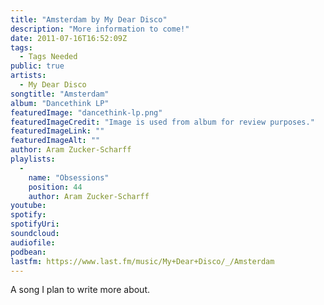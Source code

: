 ```yaml
---
title: "Amsterdam by My Dear Disco"
description: "More information to come!"
date: 2011-07-16T16:52:09Z
tags:
  - Tags Needed
public: true
artists:
  - My Dear Disco
songtitle: "Amsterdam"
album: "Dancethink LP"
featuredImage: "dancethink-lp.png"
featuredImageCredit: "Image is used from album for review purposes."
featuredImageLink: ""
featuredImageAlt: ""
author: Aram Zucker-Scharff
playlists:
  -
    name: "Obsessions"
    position: 44
    author: Aram Zucker-Scharff
youtube: 
spotify: 
spotifyUri: 
soundcloud:
audiofile:
podbean:
lastfm: https://www.last.fm/music/My+Dear+Disco/_/Amsterdam
---
```


A song I plan to write more about.
		